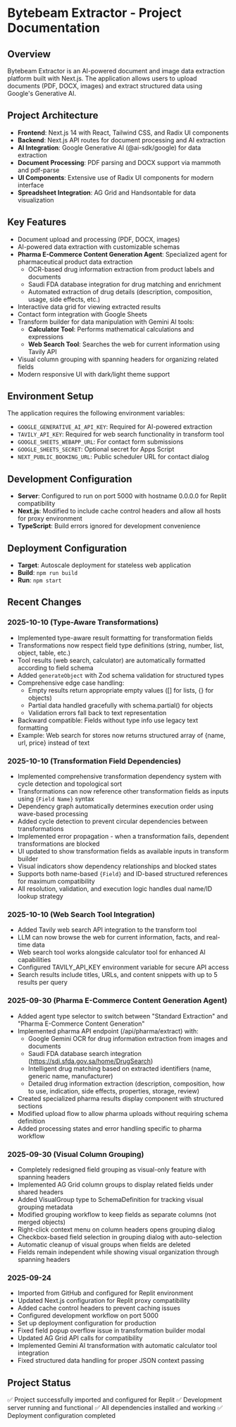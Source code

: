 # Bytebeam Extractor - Project Documentation

## Overview
Bytebeam Extractor is an AI-powered document and image data extraction platform built with Next.js. The application allows users to upload documents (PDF, DOCX, images) and extract structured data using Google's Generative AI.

## Project Architecture
- **Frontend**: Next.js 14 with React, Tailwind CSS, and Radix UI components
- **Backend**: Next.js API routes for document processing and AI extraction
- **AI Integration**: Google Generative AI (@ai-sdk/google) for data extraction
- **Document Processing**: PDF parsing and DOCX support via mammoth and pdf-parse
- **UI Components**: Extensive use of Radix UI components for modern interface
- **Spreadsheet Integration**: AG Grid and Handsontable for data visualization

## Key Features
- Document upload and processing (PDF, DOCX, images)
- AI-powered data extraction with customizable schemas
- **Pharma E-Commerce Content Generation Agent**: Specialized agent for pharmaceutical product data extraction
  - OCR-based drug information extraction from product labels and documents
  - Saudi FDA database integration for drug matching and enrichment
  - Automated extraction of drug details (description, composition, usage, side effects, etc.)
- Interactive data grid for viewing extracted results
- Contact form integration with Google Sheets
- Transform builder for data manipulation with Gemini AI tools:
  - **Calculator Tool**: Performs mathematical calculations and expressions
  - **Web Search Tool**: Searches the web for current information using Tavily API
- Visual column grouping with spanning headers for organizing related fields
- Modern responsive UI with dark/light theme support

## Environment Setup
The application requires the following environment variables:
- `GOOGLE_GENERATIVE_AI_API_KEY`: Required for AI-powered extraction
- `TAVILY_API_KEY`: Required for web search functionality in transform tool
- `GOOGLE_SHEETS_WEBAPP_URL`: For contact form submissions
- `GOOGLE_SHEETS_SECRET`: Optional secret for Apps Script
- `NEXT_PUBLIC_BOOKING_URL`: Public scheduler URL for contact dialog

## Development Configuration
- **Server**: Configured to run on port 5000 with hostname 0.0.0.0 for Replit compatibility
- **Next.js**: Modified to include cache control headers and allow all hosts for proxy environment
- **TypeScript**: Build errors ignored for development convenience

## Deployment Configuration
- **Target**: Autoscale deployment for stateless web application
- **Build**: `npm run build`
- **Run**: `npm start`

## Recent Changes
### 2025-10-10 (Type-Aware Transformations)
- Implemented type-aware result formatting for transformation fields
- Transformations now respect field type definitions (string, number, list, object, table, etc.)
- Tool results (web search, calculator) are automatically formatted according to field schema
- Added `generateObject` with Zod schema validation for structured types
- Comprehensive edge case handling:
  - Empty results return appropriate empty values ([] for lists, {} for objects)
  - Partial data handled gracefully with schema.partial() for objects
  - Validation errors fall back to text representation
- Backward compatible: Fields without type info use legacy text formatting
- Example: Web search for stores now returns structured array of {name, url, price} instead of text

### 2025-10-10 (Transformation Field Dependencies)
- Implemented comprehensive transformation dependency system with cycle detection and topological sort
- Transformations can now reference other transformation fields as inputs using `{Field Name}` syntax
- Dependency graph automatically determines execution order using wave-based processing
- Added cycle detection to prevent circular dependencies between transformations
- Implemented error propagation - when a transformation fails, dependent transformations are blocked
- UI updated to show transformation fields as available inputs in transform builder
- Visual indicators show dependency relationships and blocked states
- Supports both name-based `{Field}` and ID-based structured references for maximum compatibility
- All resolution, validation, and execution logic handles dual name/ID lookup strategy

### 2025-10-10 (Web Search Tool Integration)
- Added Tavily web search API integration to the transform tool
- LLM can now browse the web for current information, facts, and real-time data
- Web search tool works alongside calculator tool for enhanced AI capabilities
- Configured TAVILY_API_KEY environment variable for secure API access
- Search results include titles, URLs, and content snippets with up to 5 results per query

### 2025-09-30 (Pharma E-Commerce Content Generation Agent)
- Added agent type selector to switch between "Standard Extraction" and "Pharma E-Commerce Content Generation"
- Implemented pharma API endpoint (/api/pharma/extract) with:
  - Google Gemini OCR for drug information extraction from images and documents
  - Saudi FDA database search integration (https://sdi.sfda.gov.sa/home/DrugSearch)
  - Intelligent drug matching based on extracted identifiers (name, generic name, manufacturer)
  - Detailed drug information extraction (description, composition, how to use, indication, side effects, properties, storage, review)
- Created specialized pharma results display component with structured sections
- Modified upload flow to allow pharma uploads without requiring schema definition
- Added processing states and error handling specific to pharma workflow

### 2025-09-30 (Visual Column Grouping)
- Completely redesigned field grouping as visual-only feature with spanning headers
- Implemented AG Grid column groups to display related fields under shared headers
- Added VisualGroup type to SchemaDefinition for tracking visual grouping metadata
- Modified grouping workflow to keep fields as separate columns (not merged objects)
- Right-click context menu on column headers opens grouping dialog
- Checkbox-based field selection in grouping dialog with auto-selection
- Automatic cleanup of visual groups when fields are deleted
- Fields remain independent while showing visual organization through spanning headers

### 2025-09-24
- Imported from GitHub and configured for Replit environment
- Updated Next.js configuration for Replit proxy compatibility
- Added cache control headers to prevent caching issues
- Configured development workflow on port 5000
- Set up deployment configuration for production
- Fixed field popup overflow issue in transformation builder modal
- Updated AG Grid API calls for compatibility
- Implemented Gemini AI transformation with automatic calculator tool integration
- Fixed structured data handling for proper JSON context passing

## Project Status
✅ Project successfully imported and configured for Replit
✅ Development server running and functional
✅ All dependencies installed and working
✅ Deployment configuration completed